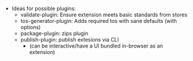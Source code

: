 - Ideas for possible plugins:
  - validate-plugin: Ensure extension meets basic standards from stores
  - tos-generator-plugin: Adds required tos with sane defaults (with options)
  - package-plugin: zips plugin
  - publish-plugin: publish extesions via CLI
    - (can be interactive/have a UI bundled in-browser as an extension)
